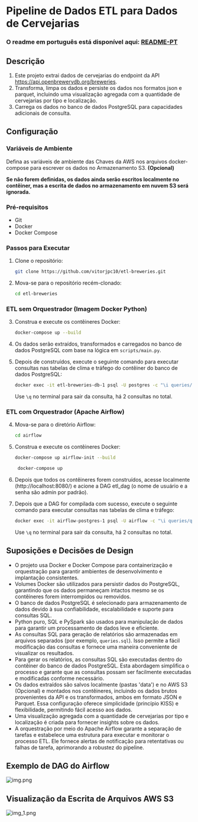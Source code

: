 # Pipeline de Dados ETL para Dados de Cervejarias

### O readme em português está disponível aqui: [README-PT](README-PT.md)

## Descrição
1. Este projeto extrai dados de cervejarias do endpoint da API <https://api.openbrewerydb.org/breweries>.
2. Transforma, limpa os dados e persiste os dados nos formatos json e parquet, incluindo uma visualização agregada com a quantidade de cervejarias por tipo e localização.
3. Carrega os dados no banco de dados PostgreSQL para capacidades adicionais de consulta.

## Configuração

### Variáveis de Ambiente

Defina as variáveis de ambiente das Chaves da AWS nos arquivos docker-compose para escrever os dados no Armazenamento S3. **(Opcional)**

__Se não forem definidas, os dados ainda serão escritos localmente no contêiner, mas a escrita de dados no armazenamento em nuvem S3 será ignorada.__

### Pré-requisitos
- Git
- Docker
- Docker Compose

### Passos para Executar

1. Clone o repositório:
    ```bash
    git clone https://github.com/vitorjpc10/etl-breweries.git
    ```
2. Mova-se para o repositório recém-clonado:
    ```bash
    cd etl-breweries
    ```

### ETL sem Orquestrador (Imagem Docker Python)

3. Construa e execute os contêineres Docker:
    ```bash
    docker-compose up --build
    ```

4. Os dados serão extraídos, transformados e carregados no banco de dados PostgreSQL com base na lógica em `scripts/main.py`.

5. Depois de construídos, execute o seguinte comando para executar consultas nas tabelas de clima e tráfego do contêiner do banco de dados PostgreSQL:
    ```bash
    docker exec -it etl-breweries-db-1 psql -U postgres -c "\i queries/queries.sql"
    ```

   Use `\q` no terminal para sair da consulta, há 2 consultas no total.

### ETL com Orquestrador (Apache Airflow)

4. Mova-se para o diretório Airflow:
    ```bash
    cd airflow
    ```

5. Construa e execute os contêineres Docker:
    ```bash
    docker-compose up airflow-init --build
    ```
   ```bash
    docker-compose up
    ```

6. Depois que todos os contêineres forem construídos, acesse localmente (http://localhost:8080/) e acione a DAG etl_dag (o nome de usuário e a senha são admin por padrão).

7. Depois que a DAG for compilada com sucesso, execute o seguinte comando para executar consultas nas tabelas de clima e tráfego:
    ```bash
    docker exec -it airflow-postgres-1 psql -U airflow -c "\i queries/queries.sql"
    ```
   Use `\q` no terminal para sair da consulta, há 2 consultas no total.


## Suposições e Decisões de Design
- O projeto usa Docker e Docker Compose para containerização e orquestração para garantir ambientes de desenvolvimento e implantação consistentes.
- Volumes Docker são utilizados para persistir dados do PostgreSQL, garantindo que os dados permaneçam intactos mesmo se os contêineres forem interrompidos ou removidos.
- O banco de dados PostgreSQL é selecionado para armazenamento de dados devido à sua confiabilidade, escalabilidade e suporte para consultas SQL.
- Python puro, SQL e PySpark são usados para manipulação de dados para garantir um processamento de dados leve e eficiente.
- As consultas SQL para geração de relatórios são armazenadas em arquivos separados (por exemplo, `queries.sql`). Isso permite a fácil modificação das consultas e fornece uma maneira conveniente de visualizar os resultados.
- Para gerar os relatórios, as consultas SQL são executadas dentro do contêiner do banco de dados PostgreSQL. Esta abordagem simplifica o processo e garante que as consultas possam ser facilmente executadas e modificadas conforme necessário.
- Os dados extraídos são salvos localmente (pastas 'data') e no AWS S3 (Opcional) e montados nos contêineres, incluindo os dados brutos provenientes da API e os transformados, ambos em formato JSON e Parquet. Essa configuração oferece simplicidade (princípio KISS) e flexibilidade, permitindo fácil acesso aos dados.
- Uma visualização agregada com a quantidade de cervejarias por tipo e localização é criada para fornecer insights sobre os dados.
- A orquestração por meio do Apache Airflow garante a separação de tarefas e estabelece uma estrutura para executar e monitorar o processo ETL. Ele fornece alertas de notificação para retentativas ou falhas de tarefa, aprimorando a robustez do pipeline.


## Exemplo de DAG do Airflow
![img.png](img.png)

## Visualização da Escrita de Arquivos AWS S3
![img_1.png](img_1.png)